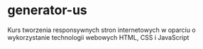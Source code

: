 # generator-us
Kurs tworzenia responsywnych stron internetowych  w oparciu o wykorzystanie technologii webowych  HTML, CSS i JavaScript
